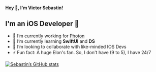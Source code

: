 #### Hey 👋, I'm Victor Sebastin!

## I'm an iOS Developer  


- 🔭 I’m currently working for [Photon](https://www.photon.in/)
- 🌱 I’m currently learning **SwiftUI** and **DS**
- 👯 I’m looking to collaborate with like-minded IOS Devs
- ⚡ Fun fact: A huge Elon's fan. So, I don't have (9 to 5), I have 24/7

[![Sebastin’s GitHub stats](https://github-readme-stats.vercel.app/api?username=iSebastin&&show_icons=true&border_radius=15&hide_border=true&theme=vue)](https://github.com/iSebastin/github-readme-stats)
